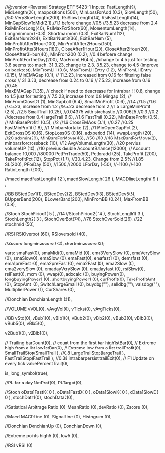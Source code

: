 //@version=Reversal Strategy ETF 5423-1
Inputs:
FastLength(9),
MidLength(20),
maxpositions (500),
MinLossForAdd (0.3),
SlowLength(50), //50
VerySlowLength(200),
RsiSlowLength(14),
RsiFastLength(14),
MinGapSlowToMid(2.1),//1.1 before change //0.5 //3.5.23 decrease from 2.4
RsiMinForLong(40),
RsiMaxForShort(60),
MomentumLength(14),
Longminmom (-0.3),
Shortmaxmom (0.3),
ExitBarNum1(12),
ExitBarNum2(24),
ExitBarNum3(36),
ExitBarNum (5),
MinProfitAfter1Hour(100),
MinProfitAfter2Hours(150),
MinProfitAfter3Hours(180),
CloseAfter1Hour(20),
CloseAfter2Hour(20),
CloseAfter3Hour(40),
MinFrom200 (0.2), //0.4 befoere change
MinProfitForTheDay(200),
MaxFromLH(4.5), //change to 4.5 just for testing. 3.6 seems too much. 31.3.23, change to 2.3. 3.5.23, change to 4.5 (improve on backtest).
MinFromLH (0.6), 
MaxFromLHEntry (1.2), 
MinFromLHEntry (0.15),
MinEMAGap (0.1), // 11.2.23, Increased from 0.16 for filtering false cross // 31.3.23, decrease from 0.24 to 0.16 
// 7.5.23, increase from 0.16           //0.45  
MaxEMAGap (1.35), // check if need to deacrease for Intrabar !!!  0.8, change to 1.5 just for testing
 // 7.5.23, increase from 0.8
Mingap (2), //1
MinFromCloseD1 (1),
MinGapboll (6.4),
SmallMinProfit (0.6), //1.4 //1.5 //1.6 //7.5.23, increase from 1.2 //9.5.23 decrease from 2 //1.5
LargeMinProfit (2.5), //2.5
SmallTrail (0.25), //0.04375 with stochastic //0.00625 //0.3 //0.2 //decrese from 0.4
largeTrail (1.6), //1.6
FastTrail (0.22),
MinBaseProfit (0.5), //
MinBaseProfit1 (0.5), //2 //1.6
CrossEMAos (0.1), //0.27 //0.25
FastMinProfit (1.8), //1
Minbarsfortake (2), //1
MinOpenGapPct (2),
ExitCrossOS (0.16),
StopLossOS (0.16),
adxperiod (14),
vwapLength (20), //20
adxmin(20),
MinBarsForMove(46), //50 //10 //46
MaxBarsForMove(2),
minbarsforcrossback (10), //12
AvgVolumeLength(30), //20 previus
volumeUP (10), //10 previus
double AccountBalance(12000), // Account balance 10,000 //80000
PctPerTrade(50),
Pctforadd (25),
TakeProfit (200),
TakeProfitPct (12),
StopPct (1.7), //30.4.23, Change from 2.5% //1.85
SL(200),
PForDay (50), //1500 //2000
LForDay (-50), //-1100 //-100
RatioLength (200),

//macd
macdFastLength( 12 ), 
macdSlowLength( 26 ), 
MACDlineLength( 9 ) ,

//BB
BStedDev1(1),
BStedDev2(2),
BStedDev3(3),
BStedDev5(5),
BUpperBand(200),
BLowerBand(200),
MinFromBB (0.24),
MaxFromBB (0.8),

//Stoch
StochPiriod1( 5 ), //14
//StochPiriod2( 14 ),
StochLength1( 3 ), 
StochLength2( 3 ),
StochOverBot(74), //78
StochOverSold(26), //22
stochmid (50),

//RSI
RSIOverbot (60),
RSIoversold (40),

//Zscore
longminzscore (-2),
shortminzscore (2);


vars:
smaFast(0),
smaMid(0),
emaMid (0),
ema3VerySlow (0),
emaVerySlow (0),
smaSlow(0),
emaSlow (0),
emaFast(0),
emafast1 (0),
demafast (0),
ema1preFast (0), 
ema2preFast (0), 
ema2Fast (0),
ema2Slow (0),
ema2verySlow (0),
emadayVerySlow (0),
emadayfast (0),
rsiSlow(0),
rsiFast(0),
mom (0),
vwap(0), 
adxcalc (0),
buyingPower(0),
longbuyingPower1 (0),
shortbuyingPower1 (0),
curProfit(0),
TakeProfitAmt (0),
StopAmt (0),
SwitchLargeSmall (0),
buydbg(""),
selldbg(""),
valsdbg(""),
MultiplierPower (1),
CurShares (0),

//Donchian 
DonchianLength (21), 

//VOLUME
vVOL(0),
vAvgVol(0),
vTicks(0),
vAvgTicks(0),

//BB
vStd(0),
vBub1(0),
vBlb1(0),
vBub2(0),
vBlb2(0),
vBub3(0),
vBlb3(0),
vBub5(0),
vBlb5(0),

v2Bub1(0),
v2Blb1(0),

// Trailing
barCount(0), // count from the first bar
high1stBar(0), // Extreme high from a list 
low1stBar(0), // Extreme low from a list 
trailProfit(0),
SmallTrailStop(SmallTrail ), //0.8
LargeTrailStop(largeTrail ),
FastTrailStop(FastTrail ), //0.38
intrabarpersist trailExit(0), // F1 Update on every tick
valuePercentTrail(0),

is_long_symbol(true),

//PL for a day
NetProf(0),
PLTarget(0),

//Stoch
oData1FastK( 0 ),
oData1FastD( 0 ), 
oData1SlowK( 0 ),
oData1SlowD( 0 ), 
stochData1(0),
stochData2(0),

//Satistical Arbitrage
	Ratio (0),
	MeanRatio (0),
	devRatio (0),
	Zscore (0),


//Macd
MACDLine (0),
SignalLine (0),
Histogram (0),

//Donchian
DonchianUp (0),
DonchianDown (0),

//Extreme points
high5 (0),
low5 (0),

//RSI
vRSI (0);
